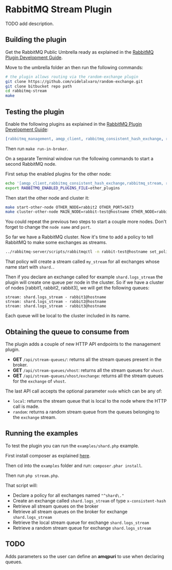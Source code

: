 # RabbitMQ Stream Plugin #

TODO add description.

## Building the plugin ##

Get the RabbitMQ Public Umbrella ready as explained in the [RabbitMQ Plugin Development Guide](http://www.rabbitmq.com/plugin-development.html).

Move to the umbrella folder an then run the following commands:

```bash
# the plugin allows routing via the random-exchange plugin
git clone https://github.com/videlalvaro/random-exchange.git
git clone bitbucket repo path
cd rabbitmq-stream
make
```
## Testing the plugin ##

Enable the following plugins as explained in the [RabbitMQ Plugin Development Guide](http://www.rabbitmq.com/plugin-development.html):

```erlang
[rabbitmq_management, amqp_client, rabbitmq_consistent_hash_exchange, random_exchange].
```

Then run `make run-in-broker`.

On a separate Terminal window run the following commands to start a second RabbitMQ node.

First setup the enabled plugins for the other node:

```bash
echo '[amqp_client,rabbitmq_consistent_hash_exchange,rabbitmq_stream, rabbitmq_management_agent, random_exchange].' > other_plugins
export RABBITMQ_ENABLED_PLUGINS_FILE=other_plugins
```

Then start the other node and cluster it:

```bash
make start-other-node OTHER_NODE=rabbit2 OTHER_PORT=5673
make cluster-other-node MAIN_NODE=rabbit-test@hostname OTHER_NODE=rabbit2
```

You could repeat the previous two steps to start a couple more nodes. Don't forget to change the `node name` and `port`.

So far we have a RabbitMQ cluster. Now it's time to add a policy to tell RabbitMQ to make some exchanges as streams.


```bash
../rabbitmq-server/scripts/rabbitmqctl -n rabbit-test@hostname set_policy my_stream "^shard\." '{"stream": "my_stream"}'
```

That policy will create a stream called `my_stream` for all exchanges whose name start with `shard.`.

Then if you declare an exchange called for example `shard.logs_stream` the plugin will create one queue per node in the cluster.
So if we have a cluster of nodes [rabbit1, rabbit2, rabbit3], we will get the following queues:

```
stream: shard.logs_stream - rabbit1@hostname
stream: shard.logs_stream - rabbit2@hostname
stream: shard.logs_stream - rabbit3@hostname
```
Each queue will be local to the cluster included in its name.

## Obtaining the queue to consume from ##

The plugin adds a couple of new HTTP API endpoints to the management plugin.

- __GET__ `/api/stream-queues/`: returns all the stream queues present in the broker.
- __GET__ `/api/stream-queues/vhost`: returns all the stream queues for `vhost`.
- __GET__ `/api/stream-queues/vhost/exchange`: returns all the stream queues for the `exchange` of `vhost`. 

The last API call accepts the optional parameter `node` which can be any of: 
- `local`: returns the stream queue that is local to the node where the HTTP call is made.
- `random`: returns a random stream queue from the queues belonging to the `exchange` stream.

## Running the examples ##

To test the plugin you can run the `examples/shard.php` example.

First install composer as explained [here](http://getcomposer.org/doc/00-intro.md#installation-nix).

Then cd into the `examples` folder and run: `composer.phar install`.

Then run `php stream.php`.

That script will:

- Declare a policy for all exchanges named `"^shard\."`
- Create an exchange called `shard.logs_stream` of type `x-consistent-hash`
- Retrieve all stream queues on the broker
- Retrieve all stream queues on the broker for exchange `shard.logs_stream`
- Retrieve the local stream queue for exchange `shard.logs_stream`
- Retrieve a random stream queue for exchange `shard.logs_stream`

## TODO ##

Adds parameters so the user can define an __amqpuri__ to use when declaring queues.